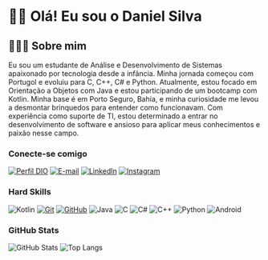
# 👋🏽 Olá! Eu sou o Daniel Silva

## 🧑🏽‍💻 Sobre mim
Eu sou um estudante de Análise e Desenvolvimento de Sistemas apaixonado por tecnologia desde a infância. Minha jornada começou com Portugol e evoluiu para C, C++, C# e Python. Atualmente, estou focado em Orientação a Objetos com Java e estou participando de um bootcamp com Kotlin. Minha base é em Porto Seguro, Bahia, e minha curiosidade me levou a desmontar brinquedos para entender como funcionavam. Com experiência como suporte de TI, estou determinado a entrar no desenvolvimento de software e ansioso para aplicar meus conhecimentos e paixão nesse campo.

### Conecte-se comigo
[![Perfil DIO](https://img.shields.io/badge/-Meu%20Perfil%20na%20DIO-30A3DC?style=for-the-badge)](https://web.dio.me/users/dsdezessete/)
[![E-mail](https://img.shields.io/badge/-Email-000?style=for-the-badge&logo=microsoft-outlook&logoColor=E94D5F)](mailto:dsdezessete@gmail.com)
[![LinkedIn](https://img.shields.io/badge/-LinkedIn-000?style=for-the-badge&logo=linkedin&logoColor=30A3DC)](https://www.linkedin.com/in/daniel-silva-840b0b242/)
[![Instagram](https://img.shields.io/badge/Instagram-000.svg?style=for-the-badge&logo=Instagram&logoColor=pink)](https://www.instagram.com/dsdezessete/)




### Hard Skills
![Kotlin](https://img.shields.io/badge/kotlin-%23000000.svg?style=for-the-badge&logo=kotlin&logoColor=30A3DC)
[![Git](https://img.shields.io/badge/Git-000?style=for-the-badge&logo=git&logoColor=E94D5F)](https://git-scm.com/doc) 
[![GitHub](https://img.shields.io/badge/GitHub-000?style=for-the-badge&logo=github&logoColor=30A3DC)](https://docs.github.com/)
![Java](https://img.shields.io/badge/java-black.svg?style=for-the-badge&logo=openjdk&logoColor=red)
![C](https://img.shields.io/badge/c-000.svg?style=for-the-badge&logo=c&logoColor=blue)
![C#](https://img.shields.io/badge/c%23-000.svg?style=for-the-badge&logo=c-sharp&logoColor=blue)
![C++](https://img.shields.io/badge/c++-000.svg?style=for-the-badge&logo=c%2B%2B&logoColor=purple)
![Python](https://img.shields.io/badge/python-000?style=for-the-badge&logo=python&logoColor=ffdd54)
![Android](https://img.shields.io/badge/Android-000?style=for-the-badge&logo=android&logoColor=green)



### GitHub Stats
![GitHub Stats](https://github-readme-stats.vercel.app/api?username=dsdezessete&theme=transparent&bg_color=000&border_color=30A3DC&show_icons=true&icon_color=30A3DC&title_color=E94D5F&text_color=FFF)
![Top Langs](https://github-readme-stats-git-masterrstaa-rickstaa.vercel.app/api/top-langs/?username=dsdezessete&layout=compact&bg_color=000&border_color=30A3DC&title_color=E94D5F&text_color=FFF)



